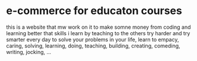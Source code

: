 # e-commerce for educaton courses

this is a website that mw work on it to make somne money from coding and learning better that skills i learn by teaching to the others
try harder and try smarter every day to solve your problems in your life, 
learn to empacy, 
caring, solving, 
learning, 
doing, 
teaching, 
building, 
creating, 
comeding,
writing,
jocking, 
...
